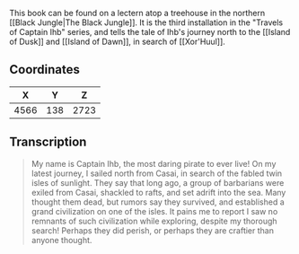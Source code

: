  

This book can be found on a lectern atop a treehouse in the northern [[Black Jungle|The Black Jungle]]. It is the third installation in the "Travels of Captain Ihb" series, and tells the tale of Ihb's journey north to the [[Island of Dusk]] and [[Island of Dawn]], in search of [[Xor'Huul]].

## Coordinates
| **X** | **Y** | **Z** |
| :---: | :---: | :---: |
| 4566  |  138  | 2723  |

## Transcription
> My name is Captain Ihb, the most daring pirate to ever live! On my latest journey, I sailed north from Casai, in search of the fabled twin isles of sunlight. They say that long ago, a group of barbarians were exiled from Casai, shackled to rafts, and set adrift into the sea. Many thought them dead, but rumors say they survived, and established a grand civilization on one of the isles. It pains me to report I saw no remnants of such civilization while exploring, despite my thorough search! Perhaps they did perish, or perhaps they are craftier than anyone thought.

